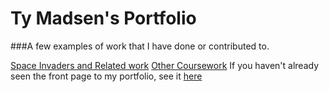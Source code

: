 # Ty Madsen's Portfolio
###A few examples of work that I have done or contributed to.

[Space Invaders and Related work](https://github.com/tymadsen/ECEN_427)
[Other Coursework](https://github.com/tymadsen/course-code)
If you haven't already seen the front page to my portfolio, see it [here](http://tymadsen.github.io/portfolio)

